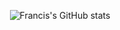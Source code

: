 <div align=center>

![Francis's GitHub stats](https://github-readme-stats-git-masterrstaa-rickstaa.vercel.app/api?username=FrancisLangit&show_icons=true&theme=dark&hide=contribs)

</div>
